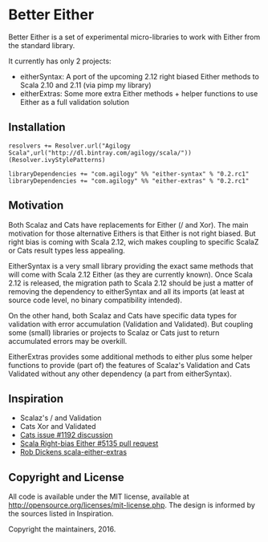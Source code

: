 # Better Either

Better Either is a set of experimental micro-libraries to work with Either from the standard library.

It currently has only 2 projects:

- eitherSyntax: A port of the upcoming 2.12 right biased Either methods to Scala 2.10 and 2.11 (via pimp my library)
- eitherExtras: Some more extra Either methods + helper functions to use Either as a full validation solution

## Installation

```
resolvers += Resolver.url("Agilogy Scala",url("http://dl.bintray.com/agilogy/scala/"))(Resolver.ivyStylePatterns)

libraryDependencies += "com.agilogy" %% "either-syntax" % "0.2.rc1"
libraryDependencies += "com.agilogy" %% "either-extras" % "0.2.rc1"
```

## Motivation

Both Scalaz and Cats have replacements for Either (\/ and Xor). The main motivation for those alternative Eithers is
that Either is not right biased. But right bias is coming with Scala 2.12, wich makes coupling to specific ScalaZ or
Cats result types less appealing.

EitherSyntax is a very small library providing the exact same methods that will come with Scala 2.12 Either (as they
are currently known). Once Scala 2.12 is released, the migration path to Scala 2.12 should be just a matter of removing
the dependency to eitherSyntax and all its imports (at least at source code level, no binary compatibility intended).

On the other hand, both Scalaz and Cats have specific data types for validation with error accumulation (Validation and
Validated). But coupling some (small) libraries or projects to Scalaz or Cats just to return accumulated errors may be
overkill.

EitherExtras provides some additional methods to either plus some helper functions to provide (part of) the features of
Scalaz's Validation and Cats Validated without any other dependency (a part from eitherSyntax).

## Inspiration

- Scalaz's \/ and Validation
- Cats Xor and Validated
- [Cats issue #1192 discussion](https://github.com/typelevel/cats/issues/1192)
- [Scala Right-bias Either #5135 pull request](https://github.com/scala/scala/pull/5135)
- [Rob Dickens scala-either-extras](https://github.com/robcd/scala-either-extras)

## Copyright and License

All code is available under the MIT license, available at http://opensource.org/licenses/mit-license.php.
The design is informed by the sources listed in Inspiration.

Copyright the maintainers, 2016.
